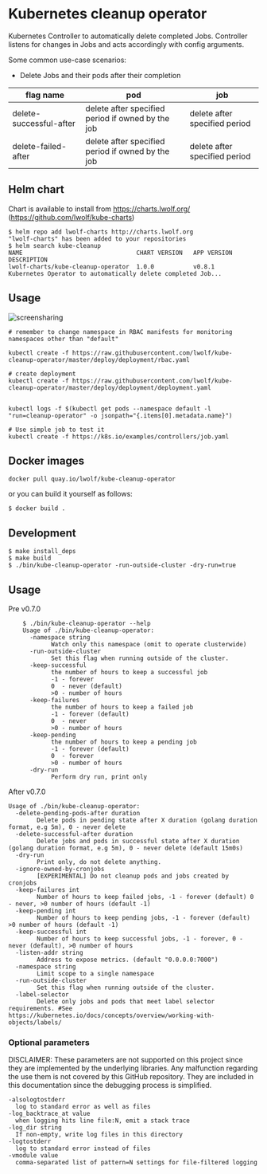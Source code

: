 # Kubernetes cleanup operator

Kubernetes Controller to automatically delete completed Jobs.
Controller listens for changes in Jobs and acts accordingly with config arguments.

Some common use-case scenarios:
* Delete Jobs and their pods after their completion

| flag name                  | pod                                                   | job                           |
| -------------------------- | ----------------------------------------------------- | ----------------------------- |
| delete-successful-after    | delete after specified period if owned by the job     | delete after specified period |
| delete-failed-after        | delete after specified period if owned by the job     | delete after specified period |


## Helm chart

Chart is available to install from https://charts.lwolf.org/ (https://github.com/lwolf/kube-charts)

```
$ helm repo add lwolf-charts http://charts.lwolf.org
"lwolf-charts" has been added to your repositories
$ helm search kube-cleanup
NAME                              	CHART VERSION	APP VERSION	DESCRIPTION
lwolf-charts/kube-cleanup-operator	1.0.0        	v0.8.1     	Kubernetes Operator to automatically delete completed Job...
```


## Usage

![screensharing](http://g.recordit.co/aDU52FJIwP.gif)

```
# remember to change namespace in RBAC manifests for monitoring namespaces other than "default"

kubectl create -f https://raw.githubusercontent.com/lwolf/kube-cleanup-operator/master/deploy/deployment/rbac.yaml

# create deployment
kubectl create -f https://raw.githubusercontent.com/lwolf/kube-cleanup-operator/master/deploy/deployment/deployment.yaml


kubectl logs -f $(kubectl get pods --namespace default -l "run=cleanup-operator" -o jsonpath="{.items[0].metadata.name}")

# Use simple job to test it
kubectl create -f https://k8s.io/examples/controllers/job.yaml
```


## Docker images

```docker pull quay.io/lwolf/kube-cleanup-operator```

or you can build it yourself as follows:

```console
$ docker build .
```

## Development

```console
$ make install_deps
$ make build
$ ./bin/kube-cleanup-operator -run-outside-cluster -dry-run=true
```

## Usage

Pre v0.7.0

```
    $ ./bin/kube-cleanup-operator --help
    Usage of ./bin/kube-cleanup-operator:
      -namespace string
            Watch only this namespace (omit to operate clusterwide)
      -run-outside-cluster
            Set this flag when running outside of the cluster.
      -keep-successful
            the number of hours to keep a successful job
            -1 - forever
            0  - never (default)
            >0 - number of hours
      -keep-failures
            the number of hours to keep a failed job
            -1 - forever (default)
            0  - never
            >0 - number of hours
      -keep-pending
            the number of hours to keep a pending job
            -1 - forever (default)
            0  - forever
            >0 - number of hours
      -dry-run
            Perform dry run, print only
```

After v0.7.0

```
Usage of ./bin/kube-cleanup-operator:
  -delete-pending-pods-after duration
        Delete pods in pending state after X duration (golang duration format, e.g 5m), 0 - never delete
  -delete-successful-after duration
        Delete jobs and pods in successful state after X duration (golang duration format, e.g 5m), 0 - never delete (default 15m0s)
  -dry-run
        Print only, do not delete anything.
  -ignore-owned-by-cronjobs
        [EXPERIMENTAL] Do not cleanup pods and jobs created by cronjobs
  -keep-failures int
        Number of hours to keep failed jobs, -1 - forever (default) 0 - never, >0 number of hours (default -1)
  -keep-pending int
        Number of hours to keep pending jobs, -1 - forever (default) >0 number of hours (default -1)
  -keep-successful int
        Number of hours to keep successful jobs, -1 - forever, 0 - never (default), >0 number of hours
  -listen-addr string
        Address to expose metrics. (default "0.0.0.0:7000")
  -namespace string
        Limit scope to a single namespace
  -run-outside-cluster
        Set this flag when running outside of the cluster.
  -label-selector
        Delete only jobs and pods that meet label selector requirements. #See https://kubernetes.io/docs/concepts/overview/working-with-objects/labels/
```

### Optional parameters

DISCLAIMER: These parameters are not supported on this project since they are implemented by the underlying libraries. Any malfunction regarding the use them is not covered by this GitHub repository. They are included in this documentation since the debugging process is simplified.

```
-alsologtostderr
  log to standard error as well as files
-log_backtrace_at value
  when logging hits line file:N, emit a stack trace
-log_dir string
  If non-empty, write log files in this directory
-logtostderr
  log to standard error instead of files
-vmodule value
  comma-separated list of pattern=N settings for file-filtered logging
```
